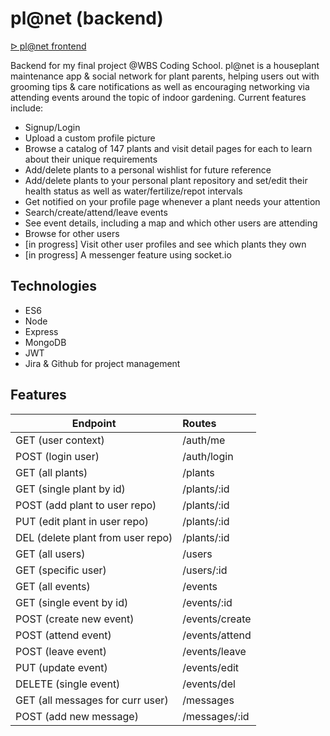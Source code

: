 # pl@net (backend)

[ᐅ pl@net frontend](https://github.com/ning3l/instance-soup_fe)

Backend for my final project @WBS Coding School. 
pl@net is a houseplant maintenance app & social network for plant parents, helping users out with grooming tips & care notifications as well as encouraging
networking via attending events around the topic of indoor gardening. Current features include:

- Signup/Login
- Upload a custom profile picture
- Browse a catalog of 147 plants and visit detail pages for each to learn about their unique requirements
- Add/delete plants to a personal wishlist for future reference
- Add/delete plants to your personal plant repository and set/edit their health status as well as water/fertilize/repot intervals
- Get notified on your profile page whenever a plant needs your attention
- Search/create/attend/leave events
- See event details, including a map and which other users are attending
- Browse for other users
- [in progress] Visit other user profiles and see which plants they own
- [in progress] A messenger feature using socket.io

## Technologies

- ES6
- Node
- Express
- MongoDB
- JWT
- Jira & Github for project management

## Features

| Endpoint                      | Routes                        |
| ----------------------------- | :---------------------------- |
| GET (user context)            | /auth/me                      |
| POST (login user)             | /auth/login                   |
| GET (all plants)              | /plants                       |
| GET (single plant by id)      | /plants/:id                   |
| POST (add plant to user repo) | /plants/:id                   |
| PUT (edit plant in user repo)  | /plants/:id                  |
| DEL (delete plant from user repo)| /plants/:id                |
| GET (all users)               | /users                        |
| GET (specific user)                | /users/:id               |
| GET (all events)              | /events                       |
| GET (single event by id)      | /events/:id                   |
| POST (create new event)       | /events/create                |
| POST (attend event)           | /events/attend                |
| POST (leave event)            | /events/leave                 |
| PUT (update event)            | /events/edit                  |
| DELETE (single event)         | /events/del                   |
| GET (all messages for curr user)| /messages                   |
| POST (add new message)        | /messages/:id                 |               

